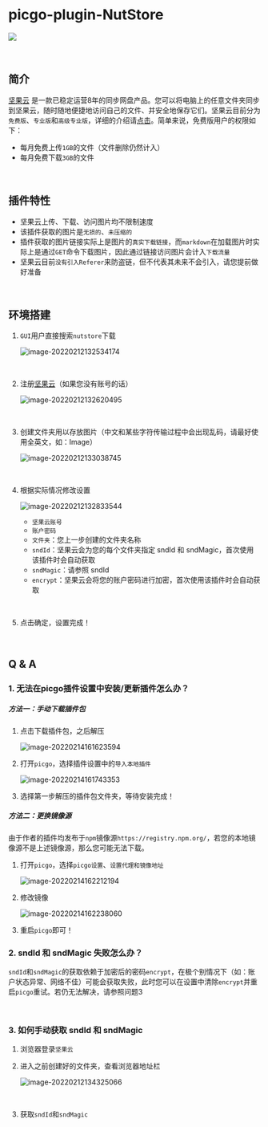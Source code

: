# picgo-plugin-NutStore

![](https://img.shields.io/badge/version-1.1.7-green)

<br>

## 简介

[坚果云](https://www.jianguoyun.com) 是一款已稳定运营8年的同步网盘产品。您可以将电脑上的任意文件夹同步到坚果云，随时随地便捷地访问自己的文件、并安全地保存它们。坚果云目前分为`免费版`、`专业版`和`高级专业版`，详细的介绍请[点击](https://www.jianguoyun.com/s/pricing)。简单来说，免费版用户的权限如下：

- 每月免费上传`1GB`的文件（文件删除仍然计入）
- 每月免费下载`3GB`的文件

<br>

## 插件特性

- 坚果云上传、下载、访问图片均不限制速度
- 该插件获取的图片是`无损的`、`未压缩的`
- 插件获取的图片链接实际上是图片的`真实下载链接`，而`markdown`在加载图片时实际上是通过`GET`命令下载图片，因此通过链接访问图片会计入`下载流量`
- 坚果云目前`没有引入Referer`来防盗链，但不代表其未来不会引入，请您提前做好准备

<br>

## 环境搭建

1. `GUI`用户直接搜索`nutstore`下载

   ![image-20220212132534174](https://www.jianguoyun.com/c/tblv2/Grcm-sfruBu59ogi6Ds8xF1dshK2JnS6cOBvXoAuFEvnzekWVqRvhZdsGbr2BbonQD5sqFyn/YQcyzVAiHm81vdLDNSsFUA/l)

<br>

2. 注册[坚果云](https://www.jianguoyun.com/)（如果您没有账号的话）

   ![image-20220212132620495](https://www.jianguoyun.com/c/tblv2/4LNzfu_H_KxvBMdKdx_xQNdXx0SJpbTOmDXoW7cLWNulJxibUqD00tjoEWhyjsfOgcmYtpyi/P2gyfDz0AANvBw1e-hTFxA/l)

<br>

3. 创建文件夹用以存放图片（中文和某些字符传输过程中会出现乱码，请最好使用全英文，如：Image）

   ![image-20220212133038745](https://www.jianguoyun.com/c/tblv2/UKBITtesGIBko3rkHWAX1wG7YCgfYFygmNTQ5nXbf7sV_nR5cFoK_UTnV7vHE6kvVfT2-G5T/Tqd-4lVPxW2Cb-0_UYSfKw/l)

<br>

4. 根据实际情况修改设置

   ![image-20220212132833544](https://www.jianguoyun.com/c/tblv2/CX9b_n28bJ23oygFpSqjwtdG30FYR8ijgnxqdFlWumiA1mg0ESgHroFL5NPZnCnsU5BQG_Rw/CZIWM94sFcCDlDIgXrwNgw/l)

   - `坚果云账号`
   - `账户密码`
   - `文件夹`：您上一步创建的文件夹名称
   - `sndId`：坚果云会为您的每个文件夹指定 sndId 和 sndMagic，首次使用该插件时会自动获取
   - `sndMagic`：请参照 sndId
   - `encrypt`：坚果云会将您的账户密码进行加密，首次使用该插件时会自动获取

<br>

5. 点击确定，设置完成！

<br>

## Q & A

### 1. 无法在picgo插件设置中安装/更新插件怎么办？

##### 方法一：手动下载插件包

1. 点击下载插件包，之后解压

   ![image-20220214161623594](https://www.jianguoyun.com/c/dl-file/2022214161623.png?dt=r7acew&kv=bGppbmc0MzFAMTYzLmNvbQ&sd=ct2tt&ud=L_4Oe9leB4etqYQnIhJTyQz0uTlsofbu-Ll0L5bMHlk&vr=1)



2. 打开`picgo`，选择插件设置中的`导入本地插件`

   ![image-20220214161743353](https://www.jianguoyun.com/c/dl-file/2022214161743.png?dt=r7ach3&sd=ct2tt&kv=bGppbmc0MzFAMTYzLmNvbQ&vr=1&ud=bwfFcNHxEA0UVJEQzPb7018xa_QaO6d4a7vW0DFM5xQ)



3. 选择第一步解压的插件包文件夹，等待安装完成！



##### 方法二：更换镜像源

由于作者的插件均发布于`npm`镜像源`https://registry.npm.org/`，若您的本地镜像源不是上述镜像源，那么您可能无法下载。

1. 打开`picgo`，选择`picgo设置`、`设置代理和镜像地址`

   ![image-20220214162212194](https://www.jianguoyun.com/c/dl-file/2022214162212.png?dt=r7acok&sd=ct2tt&kv=bGppbmc0MzFAMTYzLmNvbQ&vr=1&ud=W9uOAScsmOsV5MQNlvpIn4UVHLnorEb4HbuPcOzIsMM)



2. 修改镜像

   ![image-20220214162238060](https://www.jianguoyun.com/c/dl-file/2022214162238.png?dt=r7acpa&kv=bGppbmc0MzFAMTYzLmNvbQ&sd=ct2tt&ud=BTzADSVTNU_t14lwB2JRAYBvIPlnol51clwO59hzAGk&vr=1)



3. 重启`picgo`即可！





### 2. sndId 和 sndMagic 失败怎么办？

`sndId`和`sndMagic`的获取依赖于加密后的密码`encrypt`，在极个别情况下（如：账户状态异常、网络不佳）可能会获取失败，此时您可以在设置中清除`encrypt`并重启`picgo`重试。若仍无法解决，请参照问题3

<br>

### 3. 如何手动获取 sndId 和 sndMagic

1. 浏览器登录`坚果云`

2. 进入之前创建好的文件夹，查看浏览器地址栏

   ![image-20220212134325066](https://www.jianguoyun.com/c/tblv2/_jABXqQZXcwW-n_55eSk-1-j8AciquYkGbObKSMpUWW9mptL5yE_9krXY85Ck_TmmtV-edad/4sc_labdoD8GFuj1bdCfcQ/l)

<br>

3. 获取`sndId`和`sndMagic`
